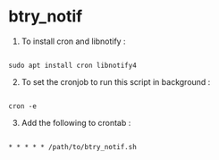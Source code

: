 # btry_notif

1. To install cron and libnotify :
```

sudo apt install cron libnotify4

```
2. To set the cronjob to run this script in background :
```

cron -e

```
3. Add the following to crontab :
```

* * * * * /path/to/btry_notif.sh

```
